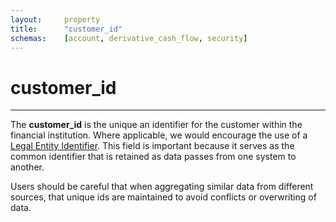 ```yaml
---
layout:		property
title:		"customer_id"
schemas:	[account, derivative_cash_flow, security]
---
```


# customer_id

---

The **customer_id** is the unique an identifier for the customer within the financial institution. Where applicable, we would encourage the use of a [Legal Entity Identifier][lei]. This field is important because it serves as the common identifier that is retained as data passes from one system to another.

Users should be careful that when aggregating similar data from different sources, that unique ids are maintained to avoid conflicts or overwriting of data.


[lei]: https://www.gleif.org/
